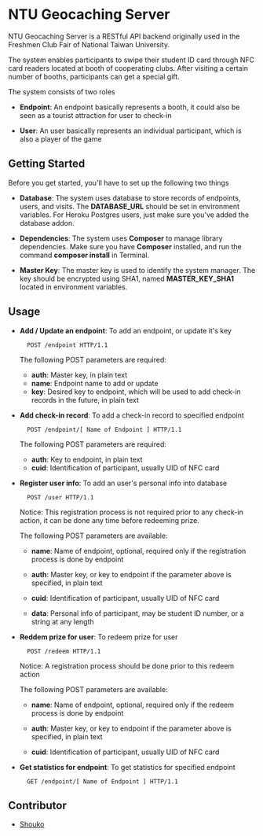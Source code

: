 NTU Geocaching Server
===========

NTU Geocaching Server is a RESTful API backend originally used in the Freshmen Club Fair of National Taiwan University.

The system enables participants to swipe their student ID card through NFC card readers located at booth of cooperating clubs. After visiting a certain number of booths, participants can get a special gift.

The system consists of two roles

- **Endpoint**: An endpoint basically represents a booth, it could also be seen as a tourist attraction for user to check-in

- **User**: An user basically represents an individual participant, which is also a player of the game

## Getting Started

Before you get started, you'll have to set up the following two things

- **Database**: The system uses database to store records of endpoints, users, and visits. The **DATABASE_URL** should be set in environment variables. For Heroku Postgres users, just make sure you've added the database addon.

- **Dependencies**: The system uses **Composer** to manage library dependencies. Make sure you have **Composer** installed, and run the command **composer install** in Terminal.

- **Master Key**: The master key is used to identify the system manager. The key should be encrypted using SHA1, named **MASTER_KEY_SHA1** located in environment variables.

## Usage

- **Add / Update an endpoint**: To add an endpoint, or update it's key

		POST /endpoint HTTP/1.1

	The following POST parameters are required:

	- **auth**: Master key, in plain text
	- **name**: Endpoint name to add or update
	- **key**: Desired key to endpoint, which will be used to add check-in records in the future, in plain text


- **Add check-in record**: To add a check-in record to specified endpoint

		POST /endpoint/[ Name of Endpoint ] HTTP/1.1

	The following POST parameters are required:

	- **auth**: Key to endpoint, in plain text
	- **cuid**: Identification of participant, usually UID of NFC card


- **Register user info**: To add an user's personal info into database

		POST /user HTTP/1.1

	Notice: This registration process is not required prior to any check-in action, it can be done any time before redeeming prize.

	The following POST parameters are available:

	- **name**: Name of endpoint, optional, required only if the registration process is done by endpoint

	- **auth**: Master key, or key to endpoint if the parameter above is specified, in plain text

	- **cuid**: Identification of participant, usually UID of NFC card

	- **data**: Personal info of participant, may be student ID number, or a string at any length

- **Reddem prize for user**: To redeem prize for user

		POST /redeem HTTP/1.1

	Notice: A registration process should be done prior to this redeem action

	The following POST parameters are available:

	- **name**: Name of endpoint, optional, required only if the redeem process is done by endpoint

	- **auth**: Master key, or key to endpoint if the parameter above is specified, in plain text

	- **cuid**: Identification of participant, usually UID of NFC card

- **Get statistics for endpoint**: To get statistics for specified endpoint

		GET /endpoint/[ Name of Endpoint ] HTTP/1.1

## Contributor

- [Shouko](https://github.com/Shouko)
